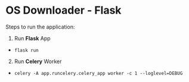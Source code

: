 # OS Downloader - Flask
Steps to run the application:

1. Run **Flask** App
- ```flask run```
2. Run **Celery** Worker
- ```celery -A app.runcelery.celery_app worker -c 1 --loglevel=DEBUG```
